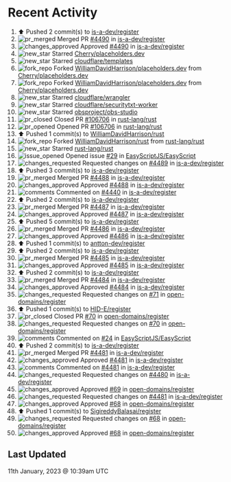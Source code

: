 # Recent Activity

<!--RECENT_ACTIVITY:start-->
1. ⬆️ Pushed 2 commit(s) to [is-a-dev/register](https://github.com/is-a-dev/register)<br>
2. ![pr_merged](https://cdn.jsdelivr.net/gh/Readme-Workflows/Readme-Icons@main/icons/octicons/PullRequestMerged.svg) Merged PR [#4490](https://github.com/is-a-dev/register/pull/4490) in [is-a-dev/register](https://github.com/is-a-dev/register)<br>
3. ![changes_approved](https://cdn.jsdelivr.net/gh/Readme-Workflows/Readme-Icons@main/icons/octicons/ApprovedChanges.svg) Approved [#4490](https://github.com/is-a-dev/register/pull/4490#pullrequestreview-1243370931) in [is-a-dev/register](https://github.com/is-a-dev/register)<br>
4. ![new_star](https://cdn.jsdelivr.net/gh/Readme-Workflows/Readme-Icons@main/icons/octicons/StarredRepositoryYellow.svg) Starred [Cherry/placeholders.dev](https://github.com/Cherry/placeholders.dev)<br>
5. ![new_star](https://cdn.jsdelivr.net/gh/Readme-Workflows/Readme-Icons@main/icons/octicons/StarredRepositoryYellow.svg) Starred [cloudflare/templates](https://github.com/cloudflare/templates)<br>
6. ![fork_repo](https://cdn.jsdelivr.net/gh/Readme-Workflows/Readme-Icons@main/icons/octicons/ForkedRepository.svg) Forked [WilliamDavidHarrison/placeholders.dev](https://github.com/WilliamDavidHarrison/placeholders.dev) from [Cherry/placeholders.dev](https://github.com/Cherry/placeholders.dev)<br>
7. ![fork_repo](https://cdn.jsdelivr.net/gh/Readme-Workflows/Readme-Icons@main/icons/octicons/ForkedRepository.svg) Forked [WilliamDavidHarrison/placeholders.dev](https://github.com/WilliamDavidHarrison/placeholders.dev) from [Cherry/placeholders.dev](https://github.com/Cherry/placeholders.dev)<br>
8. ![new_star](https://cdn.jsdelivr.net/gh/Readme-Workflows/Readme-Icons@main/icons/octicons/StarredRepositoryYellow.svg) Starred [cloudflare/wrangler](https://github.com/cloudflare/wrangler)<br>
9. ![new_star](https://cdn.jsdelivr.net/gh/Readme-Workflows/Readme-Icons@main/icons/octicons/StarredRepositoryYellow.svg) Starred [cloudflare/securitytxt-worker](https://github.com/cloudflare/securitytxt-worker)<br>
10. ![new_star](https://cdn.jsdelivr.net/gh/Readme-Workflows/Readme-Icons@main/icons/octicons/StarredRepositoryYellow.svg) Starred [obsproject/obs-studio](https://github.com/obsproject/obs-studio)<br>
11. ![pr_closed](https://cdn.jsdelivr.net/gh/Readme-Workflows/Readme-Icons@main/icons/octicons/PullRequestClosed.svg) Closed PR [#106706](https://github.com/rust-lang/rust/pull/106706) in [rust-lang/rust](https://github.com/rust-lang/rust)<br>
12. ![pr_opened](https://cdn.jsdelivr.net/gh/Readme-Workflows/Readme-Icons@main/icons/octicons/PullRequestOpened.svg) Opened PR [#106706](https://github.com/rust-lang/rust/pull/106706) in [rust-lang/rust](https://github.com/rust-lang/rust)<br>
13. ⬆️ Pushed 1 commit(s) to [WilliamDavidHarrison/rust](https://github.com/WilliamDavidHarrison/rust)<br>
14. ![fork_repo](https://cdn.jsdelivr.net/gh/Readme-Workflows/Readme-Icons@main/icons/octicons/ForkedRepository.svg) Forked [WilliamDavidHarrison/rust](https://github.com/WilliamDavidHarrison/rust) from [rust-lang/rust](https://github.com/rust-lang/rust)<br>
15. ![new_star](https://cdn.jsdelivr.net/gh/Readme-Workflows/Readme-Icons@main/icons/octicons/StarredRepositoryYellow.svg) Starred [rust-lang/rust](https://github.com/rust-lang/rust)<br>
16. ![issue_opened](https://cdn.jsdelivr.net/gh/Readme-Workflows/Readme-Icons@main/icons/octicons/IssueOpened.svg) Opened issue [#29](https://github.com/EasyScriptJS/EasyScript/issues/29) in [EasyScriptJS/EasyScript](https://github.com/EasyScriptJS/EasyScript)<br>
17. ![changes_requested](https://cdn.jsdelivr.net/gh/Readme-Workflows/Readme-Icons@main/icons/octicons/RequestedChanges.svg) Requested changes on [#4489](https://github.com/is-a-dev/register/pull/4489#pullrequestreview-1243261424) in [is-a-dev/register](https://github.com/is-a-dev/register)<br>
18. ⬆️ Pushed 3 commit(s) to [is-a-dev/register](https://github.com/is-a-dev/register)<br>
19. ![pr_merged](https://cdn.jsdelivr.net/gh/Readme-Workflows/Readme-Icons@main/icons/octicons/PullRequestMerged.svg) Merged PR [#4488](https://github.com/is-a-dev/register/pull/4488) in [is-a-dev/register](https://github.com/is-a-dev/register)<br>
20. ![changes_approved](https://cdn.jsdelivr.net/gh/Readme-Workflows/Readme-Icons@main/icons/octicons/ApprovedChanges.svg) Approved [#4488](https://github.com/is-a-dev/register/pull/4488#pullrequestreview-1243260502) in [is-a-dev/register](https://github.com/is-a-dev/register)<br>
21. ![comments](https://cdn.jsdelivr.net/gh/Readme-Workflows/Readme-Icons@main/icons/octicons/Comment.svg) Commented on [#4440](https://github.com/is-a-dev/register/pull/4440#issuecomment-1378191493) in [is-a-dev/register](https://github.com/is-a-dev/register)<br>
22. ⬆️ Pushed 2 commit(s) to [is-a-dev/register](https://github.com/is-a-dev/register)<br>
23. ![pr_merged](https://cdn.jsdelivr.net/gh/Readme-Workflows/Readme-Icons@main/icons/octicons/PullRequestMerged.svg) Merged PR [#4487](https://github.com/is-a-dev/register/pull/4487) in [is-a-dev/register](https://github.com/is-a-dev/register)<br>
24. ![changes_approved](https://cdn.jsdelivr.net/gh/Readme-Workflows/Readme-Icons@main/icons/octicons/ApprovedChanges.svg) Approved [#4487](https://github.com/is-a-dev/register/pull/4487#pullrequestreview-1243158256) in [is-a-dev/register](https://github.com/is-a-dev/register)<br>
25. ⬆️ Pushed 5 commit(s) to [is-a-dev/register](https://github.com/is-a-dev/register)<br>
26. ![pr_merged](https://cdn.jsdelivr.net/gh/Readme-Workflows/Readme-Icons@main/icons/octicons/PullRequestMerged.svg) Merged PR [#4486](https://github.com/is-a-dev/register/pull/4486) in [is-a-dev/register](https://github.com/is-a-dev/register)<br>
27. ![changes_approved](https://cdn.jsdelivr.net/gh/Readme-Workflows/Readme-Icons@main/icons/octicons/ApprovedChanges.svg) Approved [#4486](https://github.com/is-a-dev/register/pull/4486#pullrequestreview-1243157421) in [is-a-dev/register](https://github.com/is-a-dev/register)<br>
28. ⬆️ Pushed 1 commit(s) to [antton-dev/register](https://github.com/antton-dev/register)<br>
29. ⬆️ Pushed 2 commit(s) to [is-a-dev/register](https://github.com/is-a-dev/register)<br>
30. ![pr_merged](https://cdn.jsdelivr.net/gh/Readme-Workflows/Readme-Icons@main/icons/octicons/PullRequestMerged.svg) Merged PR [#4485](https://github.com/is-a-dev/register/pull/4485) in [is-a-dev/register](https://github.com/is-a-dev/register)<br>
31. ![changes_approved](https://cdn.jsdelivr.net/gh/Readme-Workflows/Readme-Icons@main/icons/octicons/ApprovedChanges.svg) Approved [#4485](https://github.com/is-a-dev/register/pull/4485#pullrequestreview-1243156425) in [is-a-dev/register](https://github.com/is-a-dev/register)<br>
32. ⬆️ Pushed 2 commit(s) to [is-a-dev/register](https://github.com/is-a-dev/register)<br>
33. ![pr_merged](https://cdn.jsdelivr.net/gh/Readme-Workflows/Readme-Icons@main/icons/octicons/PullRequestMerged.svg) Merged PR [#4484](https://github.com/is-a-dev/register/pull/4484) in [is-a-dev/register](https://github.com/is-a-dev/register)<br>
34. ![changes_approved](https://cdn.jsdelivr.net/gh/Readme-Workflows/Readme-Icons@main/icons/octicons/ApprovedChanges.svg) Approved [#4484](https://github.com/is-a-dev/register/pull/4484#pullrequestreview-1243155008) in [is-a-dev/register](https://github.com/is-a-dev/register)<br>
35. ![changes_requested](https://cdn.jsdelivr.net/gh/Readme-Workflows/Readme-Icons@main/icons/octicons/RequestedChanges.svg) Requested changes on [#71](https://github.com/open-domains/register/pull/71#pullrequestreview-1243154570) in [open-domains/register](https://github.com/open-domains/register)<br>
36. ⬆️ Pushed 1 commit(s) to [HID-E/register](https://github.com/HID-E/register)<br>
37. ![pr_closed](https://cdn.jsdelivr.net/gh/Readme-Workflows/Readme-Icons@main/icons/octicons/PullRequestClosed.svg) Closed PR [#70](https://github.com/open-domains/register/pull/70) in [open-domains/register](https://github.com/open-domains/register)<br>
38. ![changes_requested](https://cdn.jsdelivr.net/gh/Readme-Workflows/Readme-Icons@main/icons/octicons/RequestedChanges.svg) Requested changes on [#70](https://github.com/open-domains/register/pull/70#pullrequestreview-1243153628) in [open-domains/register](https://github.com/open-domains/register)<br>
39. ![comments](https://cdn.jsdelivr.net/gh/Readme-Workflows/Readme-Icons@main/icons/octicons/Comment.svg) Commented on [#24](https://github.com/EasyScriptJS/EasyScript/pull/24#issuecomment-1378083399) in [EasyScriptJS/EasyScript](https://github.com/EasyScriptJS/EasyScript)<br>
40. ⬆️ Pushed 2 commit(s) to [is-a-dev/register](https://github.com/is-a-dev/register)<br>
41. ![pr_merged](https://cdn.jsdelivr.net/gh/Readme-Workflows/Readme-Icons@main/icons/octicons/PullRequestMerged.svg) Merged PR [#4481](https://github.com/is-a-dev/register/pull/4481) in [is-a-dev/register](https://github.com/is-a-dev/register)<br>
42. ![changes_approved](https://cdn.jsdelivr.net/gh/Readme-Workflows/Readme-Icons@main/icons/octicons/ApprovedChanges.svg) Approved [#4481](https://github.com/is-a-dev/register/pull/4481#pullrequestreview-1242108076) in [is-a-dev/register](https://github.com/is-a-dev/register)<br>
43. ![comments](https://cdn.jsdelivr.net/gh/Readme-Workflows/Readme-Icons@main/icons/octicons/Comment.svg) Commented on [#4481](https://github.com/is-a-dev/register/pull/4481#issuecomment-1377186620) in [is-a-dev/register](https://github.com/is-a-dev/register)<br>
44. ![changes_requested](https://cdn.jsdelivr.net/gh/Readme-Workflows/Readme-Icons@main/icons/octicons/RequestedChanges.svg) Requested changes on [#4480](https://github.com/is-a-dev/register/pull/4480#pullrequestreview-1242004016) in [is-a-dev/register](https://github.com/is-a-dev/register)<br>
45. ![changes_approved](https://cdn.jsdelivr.net/gh/Readme-Workflows/Readme-Icons@main/icons/octicons/ApprovedChanges.svg) Approved [#69](https://github.com/open-domains/register/pull/69#pullrequestreview-1242000596) in [open-domains/register](https://github.com/open-domains/register)<br>
46. ![changes_requested](https://cdn.jsdelivr.net/gh/Readme-Workflows/Readme-Icons@main/icons/octicons/RequestedChanges.svg) Requested changes on [#4481](https://github.com/is-a-dev/register/pull/4481#pullrequestreview-1241990986) in [is-a-dev/register](https://github.com/is-a-dev/register)<br>
47. ![changes_approved](https://cdn.jsdelivr.net/gh/Readme-Workflows/Readme-Icons@main/icons/octicons/ApprovedChanges.svg) Approved [#68](https://github.com/open-domains/register/pull/68#pullrequestreview-1241781980) in [open-domains/register](https://github.com/open-domains/register)<br>
48. ⬆️ Pushed 1 commit(s) to [SigireddyBalasai/register](https://github.com/SigireddyBalasai/register)<br>
49. ![changes_requested](https://cdn.jsdelivr.net/gh/Readme-Workflows/Readme-Icons@main/icons/octicons/RequestedChanges.svg) Requested changes on [#68](https://github.com/open-domains/register/pull/68#pullrequestreview-1241634132) in [open-domains/register](https://github.com/open-domains/register)<br>
50. ![changes_approved](https://cdn.jsdelivr.net/gh/Readme-Workflows/Readme-Icons@main/icons/octicons/ApprovedChanges.svg) Approved [#68](https://github.com/open-domains/register/pull/68#pullrequestreview-1241633485) in [open-domains/register](https://github.com/open-domains/register)<br>
<!--RECENT_ACTIVITY:end-->

## Last Updated
<!--RECENT_ACTIVITY:last_update-->
11th January, 2023 @ 10:39am UTC
<!--RECENT_ACTIVITY:last_update_end-->

